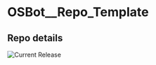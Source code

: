 # OSBot__Repo_Template

## Repo details

![Current Release](https://img.shields.io/badge/release-v0.10.1-blue)
